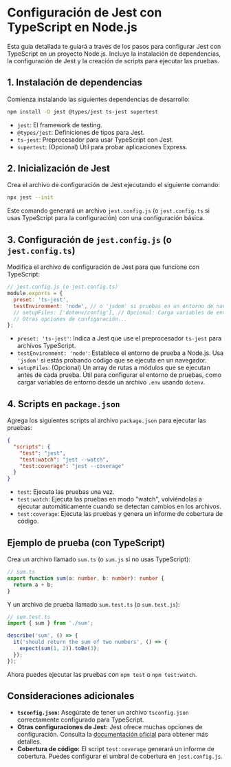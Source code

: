 # Configuración de Jest con TypeScript en Node.js

Esta guía detallada te guiará a través de los pasos para configurar Jest con TypeScript en un proyecto Node.js. Incluye la instalación de dependencias, la configuración de Jest y la creación de scripts para ejecutar las pruebas.

## 1. Instalación de dependencias

Comienza instalando las siguientes dependencias de desarrollo:

```bash
npm install -D jest @types/jest ts-jest supertest
```

*   `jest`: El framework de testing.
*   `@types/jest`: Definiciones de tipos para Jest.
*   `ts-jest`: Preprocesador para usar TypeScript con Jest.
*   `supertest`: (Opcional) Útil para probar aplicaciones Express.

## 2. Inicialización de Jest

Crea el archivo de configuración de Jest ejecutando el siguiente comando:

```bash
npx jest --init
```

Este comando generará un archivo `jest.config.js` (o `jest.config.ts` si usas TypeScript para la configuración) con una configuración básica.

## 3. Configuración de `jest.config.js` (o `jest.config.ts`)

Modifica el archivo de configuración de Jest para que funcione con TypeScript:

```javascript
// jest.config.js (o jest.config.ts)
module.exports = {
  preset: 'ts-jest',
  testEnvironment: 'node', // o 'jsdom' si pruebas en un entorno de navegador
  // setupFiles: ['dotenv/config'], // Opcional: Carga variables de entorno desde un archivo .env
  // Otras opciones de configuración...
};
```

*   `preset: 'ts-jest'`: Indica a Jest que use el preprocesador `ts-jest` para archivos TypeScript.
*   `testEnvironment: 'node'`: Establece el entorno de prueba a Node.js. Usa `'jsdom'` si estás probando código que se ejecuta en un navegador.
*   `setupFiles`: (Opcional) Un array de rutas a módulos que se ejecutan antes de cada prueba. Útil para configurar el entorno de pruebas, como cargar variables de entorno desde un archivo `.env` usando `dotenv`.

## 4. Scripts en `package.json`

Agrega los siguientes scripts al archivo `package.json` para ejecutar las pruebas:

```json
{
  "scripts": {
    "test": "jest",
    "test:watch": "jest --watch",
    "test:coverage": "jest --coverage"
  }
}
```

*   `test`: Ejecuta las pruebas una vez.
*   `test:watch`: Ejecuta las pruebas en modo "watch", volviéndolas a ejecutar automáticamente cuando se detectan cambios en los archivos.
*   `test:coverage`: Ejecuta las pruebas y genera un informe de cobertura de código.

## Ejemplo de prueba (con TypeScript)

Crea un archivo llamado `sum.ts` (o `sum.js` si no usas TypeScript):

```typescript
// sum.ts
export function sum(a: number, b: number): number {
  return a + b;
}
```

Y un archivo de prueba llamado `sum.test.ts` (o `sum.test.js`):

```typescript
// sum.test.ts
import { sum } from './sum';

describe('sum', () => {
  it('should return the sum of two numbers', () => {
    expect(sum(1, 2)).toBe(3);
  });
});
```

Ahora puedes ejecutar las pruebas con `npm test` o `npm test:watch`.

## Consideraciones adicionales

*   **`tsconfig.json`:** Asegúrate de tener un archivo `tsconfig.json` correctamente configurado para TypeScript.
*   **Otras configuraciones de Jest:** Jest ofrece muchas opciones de configuración. Consulta la [documentación oficial](https://jestjs.io/docs/configuration) para obtener más detalles.
*   **Cobertura de código:** El script `test:coverage` generará un informe de cobertura. Puedes configurar el umbral de cobertura en `jest.config.js`.
